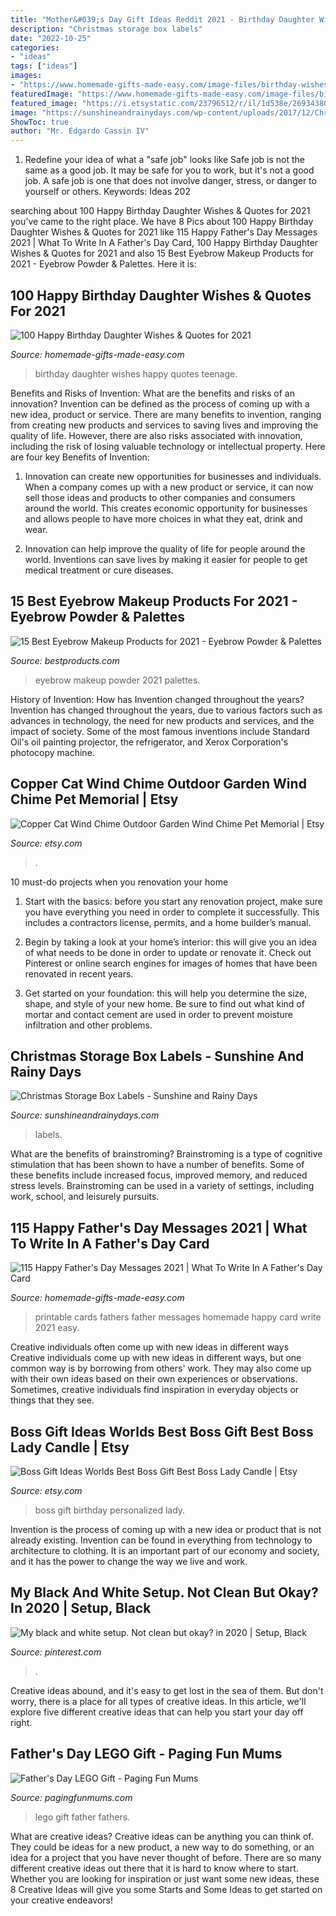 ```yaml
---
title: "Mother&#039;s Day Gift Ideas Reddit 2021 - Birthday Daughter Wishes Happy Quotes Teenage"
description: "Christmas storage box labels"
date: "2022-10-25"
categories:
- "ideas"
tags: ["ideas"]
images:
- "https://www.homemade-gifts-made-easy.com/image-files/birthday-wishes-for-daughter-floordrobe-600x900.jpg"
featuredImage: "https://www.homemade-gifts-made-easy.com/image-files/birthday-wishes-for-daughter-floordrobe-600x900.jpg"
featured_image: "https://i.etsystatic.com/23796512/r/il/1d538e/2693438032/il_fullxfull.2693438032_f5zm.jpg"
image: "https://sunshineandrainydays.com/wp-content/uploads/2017/12/Christmas-Storage-Box-Labels-P.jpg"
ShowToc: true
author: "Mr. Edgardo Cassin IV"
---
```



1) Redefine your idea of what a "safe job" looks like
Safe job is not the same as a good job. It may be safe for you to work, but it's not a good job. A safe job is one that does not involve danger, stress, or danger to yourself or others. Keywords: Ideas 202
	

		
searching about 100 Happy Birthday Daughter Wishes &amp; Quotes for 2021 you've came to the right place. We have 8 Pics about 100 Happy Birthday Daughter Wishes &amp; Quotes for 2021 like 115 Happy Father&#039;s Day Messages 2021 | What To Write In A Father&#039;s Day Card, 100 Happy Birthday Daughter Wishes &amp; Quotes for 2021 and also 15 Best Eyebrow Makeup Products for 2021 - Eyebrow Powder &amp; Palettes. Here it is:
		
    
## 100 Happy Birthday Daughter Wishes &amp; Quotes For 2021

<img loading=lazy src="https://www.homemade-gifts-made-easy.com/image-files/birthday-wishes-for-daughter-floordrobe-600x900.jpg" onerror="this.onerror=null;this.src='https://tse1.mm.bing.net/th?id=OIP.-mMInvYJgs2WTQEWjGXSXgHaLH&amp;pid=15.1';" alt="100 Happy Birthday Daughter Wishes &amp; Quotes for 2021">

_Source: homemade-gifts-made-easy.com_

>birthday daughter wishes happy quotes teenage. 

	

Benefits and Risks of Invention: What are the benefits and risks of an innovation?
Invention can be defined as the process of coming up with a new idea, product or service. There are many benefits to invention, ranging from creating new products and services to saving lives and improving the quality of life. However, there are also risks associated with innovation, including the risk of losing valuable technology or intellectual property. Here are four key Benefits of Invention: 
1) Innovation can create new opportunities for businesses and individuals. When a company comes up with a new product or service, it can now sell those ideas and products to other companies and consumers around the world. This creates economic opportunity for businesses and allows people to have more choices in what they eat, drink and wear. 

2) Innovation can help improve the quality of life for people around the world. Inventions can save lives by making it easier for people to get medical treatment or cure diseases.

    
## 15 Best Eyebrow Makeup Products For 2021 - Eyebrow Powder &amp; Palettes

<img loading=lazy src="https://hips.hearstapps.com/hmg-prod.s3.amazonaws.com/images/tarte-eyebrow-makeup-1606157932.gif?crop=1.00xw:1.00xh;0,0&amp;resize=1200:*" onerror="this.onerror=null;this.src='https://tse2.mm.bing.net/th?id=OIP.7-qVmHcFNF6F8obF-PtfNAHaDt&amp;pid=15.1';" alt="15 Best Eyebrow Makeup Products for 2021 - Eyebrow Powder &amp; Palettes">

_Source: bestproducts.com_

>eyebrow makeup powder 2021 palettes. 

	

History of Invention: How has Invention changed throughout the years?
Invention has changed throughout the years, due to various factors such as advances in technology, the need for new products and services, and the impact of society. Some of the most famous inventions include Standard Oil's oil painting projector, the refrigerator, and Xerox Corporation's photocopy machine.

    
## Copper Cat Wind Chime Outdoor Garden Wind Chime Pet Memorial | Etsy

<img loading=lazy src="https://i.etsystatic.com/23796512/r/il/1d538e/2693438032/il_fullxfull.2693438032_f5zm.jpg" onerror="this.onerror=null;this.src='https://tse3.mm.bing.net/th?id=OIP.DbRdbwC1hqSrn2mCgsd_7gHaLH&amp;pid=15.1';" alt="Copper Cat Wind Chime Outdoor Garden Wind Chime Pet Memorial | Etsy">

_Source: etsy.com_

>. 

	

10 must-do projects when you renovation your home
1. Start with the basics: before you start any renovation project, make sure you have everything you need in order to complete it successfully. This includes a contractors license, permits, and a home builder’s manual.
2. Begin by taking a look at your home’s interior: this will give you an idea of what needs to be done in order to update or renovate it. Check out Pinterest or online search engines for images of homes that have been renovated in recent years.

3. Get started on your foundation: this will help you determine the size, shape, and style of your new home. Be sure to find out what kind of mortar and contact cement are used in order to prevent moisture infiltration and other problems.


    
## Christmas Storage Box Labels - Sunshine And Rainy Days

<img loading=lazy src="https://sunshineandrainydays.com/wp-content/uploads/2017/12/Christmas-Storage-Box-Labels-P.jpg" onerror="this.onerror=null;this.src='https://tse2.mm.bing.net/th?id=OIP.XwH9c3YhwHUK7LRz38erGAHaLH&amp;pid=15.1';" alt="Christmas Storage Box Labels - Sunshine and Rainy Days">

_Source: sunshineandrainydays.com_

>labels. 

	

What are the benefits of brainstroming?
Brainstroming is a type of cognitive stimulation that has been shown to have a number of benefits. Some of these benefits include increased focus, improved memory, and reduced stress levels. Brainstroming can be used in a variety of settings, including work, school, and leisurely pursuits.

    
## 115 Happy Father&#039;s Day Messages 2021 | What To Write In A Father&#039;s Day Card

<img loading=lazy src="https://www.homemade-gifts-made-easy.com/image-files/printable-fathers-day-cards-collage-1080x1620.png" onerror="this.onerror=null;this.src='https://tse1.mm.bing.net/th?id=OIP.LeWptYD59m7u97EG3kJL4gHaLH&amp;pid=15.1';" alt="115 Happy Father&#039;s Day Messages 2021 | What To Write In A Father&#039;s Day Card">

_Source: homemade-gifts-made-easy.com_

>printable cards fathers father messages homemade happy card write 2021 easy. 

	

Creative individuals often come up with new ideas in different ways
Creative individuals come up with new ideas in different ways, but one common way is by borrowing from others' work. They may also come up with their own ideas based on their own experiences or observations. Sometimes, creative individuals find inspiration in everyday objects or things that they see.

    
## Boss Gift Ideas Worlds Best Boss Gift Best Boss Lady Candle | Etsy

<img loading=lazy src="https://i.etsystatic.com/8617622/r/il/2496dc/1422284607/il_fullxfull.1422284607_cqd8.jpg" onerror="this.onerror=null;this.src='https://tse2.mm.bing.net/th?id=OIP.tHnQSic3DZAsh0yWN0DOkAHaOi&amp;pid=15.1';" alt="Boss Gift Ideas Worlds Best Boss Gift Best Boss Lady Candle | Etsy">

_Source: etsy.com_

>boss gift birthday personalized lady. 

	

Invention is the process of coming up with a new idea or product that is not already existing. Invention can be found in everything from technology to architecture to clothing. It is an important part of our economy and society, and it has the power to change the way we live and work.

    
## My Black And White Setup. Not Clean But Okay? In 2020 | Setup, Black

<img loading=lazy src="https://i.pinimg.com/736x/f3/53/68/f35368872ffa75a1a54041b27dbc6afe.jpg" onerror="this.onerror=null;this.src='https://tse3.mm.bing.net/th?id=OIP.8gZrPVa2ra_EOd13LRudbgHaFj&amp;pid=15.1';" alt="My black and white setup. Not clean but okay? in 2020 | Setup, Black">

_Source: pinterest.com_

>. 

	

Creative ideas abound, and it's easy to get lost in the sea of them. But don't worry, there is a place for all types of creative ideas. In this article, we'll explore five different creative ideas that can help you start your day off right.

    
## Father&#039;s Day LEGO Gift - Paging Fun Mums

<img loading=lazy src="https://pagingfunmums.com/wp-content/uploads/2020/08/Fathers-Day-LEGO-Gift.jpg" onerror="this.onerror=null;this.src='https://tse2.mm.bing.net/th?id=OIP._fHspLtNpOOCCvvI31wimwHaJ0&amp;pid=15.1';" alt="Father&#039;s Day LEGO Gift - Paging Fun Mums">

_Source: pagingfunmums.com_

>lego gift father fathers. 

	

What are creative ideas?
Creative ideas can be anything you can think of. They could be ideas for a new product, a new way to do something, or an idea for a project that you have never thought of before. There are so many different creative ideas out there that it is hard to know where to start. Whether you are looking for inspiration or just want some new ideas, these 8 Creative Ideas will give you some Starts and Some Ideas to get started on your creative endeavors!

